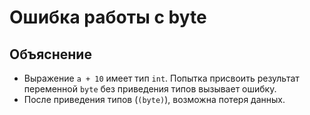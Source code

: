 # Ошибка работы с byte

## Объяснение
- Выражение `a + 10` имеет тип `int`. Попытка присвоить результат переменной `byte` без приведения типов вызывает ошибку.
- После приведения типов (`(byte)`), возможна потеря данных.